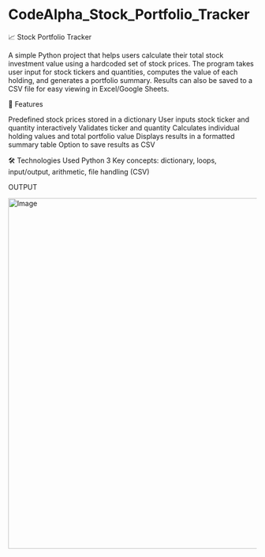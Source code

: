 # CodeAlpha_Stock_Portfolio_Tracker

📈 Stock Portfolio Tracker

A simple Python project that helps users calculate their total stock investment value using a hardcoded set of stock prices. The program takes user input for stock tickers and quantities, computes the value of each holding, and generates a portfolio summary. Results can also be saved to a CSV file for easy viewing in Excel/Google Sheets.

🚀 Features

Predefined stock prices stored in a dictionary
User inputs stock ticker and quantity interactively
Validates ticker and quantity
Calculates individual holding values and total portfolio value
Displays results in a formatted summary table
Option to save results as CSV

🛠️ Technologies Used
Python 3
Key concepts: dictionary, loops, input/output, arithmetic, file handling (CSV)

OUTPUT

<img width="1400" height="710" alt="Image" src="https://github.com/user-attachments/assets/1ea989b1-6c00-41bd-8570-79159fd9d058" />
